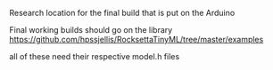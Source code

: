 Research location for the final build that is put on the Arduino


Final working builds should go on the library   https://github.com/hpssjellis/RocksettaTinyML/tree/master/examples

all of these need their respective model.h files 
